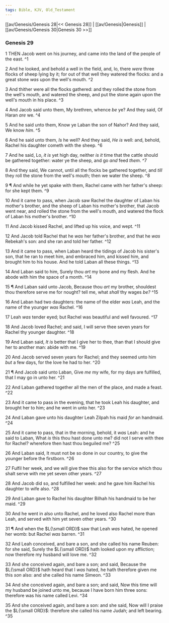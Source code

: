 ```yaml
---
tags: Bible, KJV, Old_Testament
---
```


[[av/Genesis/Genesis 28|<< Genesis 28]] | [[av/Genesis|Genesis]] | [[av/Genesis/Genesis 30|Genesis 30 >>]]

### Genesis 29

1 THEN Jacob went on his journey, and came into the land of the people of the east. ^1

2 And he looked, and behold a well in the field, and, lo, there _were_ three flocks of sheep lying by it; for out of that well they watered the flocks: and a great stone _was_ upon the well's mouth. ^2

3 And thither were all the flocks gathered: and they rolled the stone from the well's mouth, and watered the sheep, and put the stone again upon the well's mouth in his place. ^3

4 And Jacob said unto them, My brethren, whence _be_ ye? And they said, Of Haran _are_ we. ^4

5 And he said unto them, Know ye Laban the son of Nahor? And they said, We know _him_. ^5

6 And he said unto them, _Is_ he well? And they said, _He_ _is_ well: and, behold, Rachel his daughter cometh with the sheep. ^6

7 And he said, Lo, _it_ _is_ yet high day, neither _is_ _it_ time that the cattle should be gathered together: water ye the sheep, and go _and_ feed _them_. ^7

8 And they said, We cannot, until all the flocks be gathered together, and _till_ they roll the stone from the well's mouth; then we water the sheep. ^8

9 ¶ And while he yet spake with them, Rachel came with her father's sheep: for she kept them. ^9

10 And it came to pass, when Jacob saw Rachel the daughter of Laban his mother's brother, and the sheep of Laban his mother's brother, that Jacob went near, and rolled the stone from the well's mouth, and watered the flock of Laban his mother's brother. ^10

11 And Jacob kissed Rachel, and lifted up his voice, and wept. ^11

12 And Jacob told Rachel that he _was_ her father's brother, and that he _was_ Rebekah's son: and she ran and told her father. ^12

13 And it came to pass, when Laban heard the tidings of Jacob his sister's son, that he ran to meet him, and embraced him, and kissed him, and brought him to his house. And he told Laban all these things. ^13

14 And Laban said to him, Surely thou _art_ my bone and my flesh. And he abode with him the space of a month. ^14

15 ¶ And Laban said unto Jacob, Because thou _art_ my brother, shouldest thou therefore serve me for nought? tell me, what _shall_ thy wages _be?_ ^15

16 And Laban had two daughters: the name of the elder _was_ Leah, and the name of the younger _was_ Rachel. ^16

17 Leah _was_ tender eyed; but Rachel was beautiful and well favoured. ^17

18 And Jacob loved Rachel; and said, I will serve thee seven years for Rachel thy younger daughter. ^18

19 And Laban said, _It_ _is_ better that I give her to thee, than that I should give her to another man: abide with me. ^19

20 And Jacob served seven years for Rachel; and they seemed unto him _but_ a few days, for the love he had to her. ^20

21 ¶ And Jacob said unto Laban, Give _me_ my wife, for my days are fulfilled, that I may go in unto her. ^21

22 And Laban gathered together all the men of the place, and made a feast. ^22

23 And it came to pass in the evening, that he took Leah his daughter, and brought her to him; and he went in unto her. ^23

24 And Laban gave unto his daughter Leah Zilpah his maid _for_ an handmaid. ^24

25 And it came to pass, that in the morning, behold, it _was_ Leah: and he said to Laban, What _is_ this thou hast done unto me? did not I serve with thee for Rachel? wherefore then hast thou beguiled me? ^25

26 And Laban said, It must not be so done in our country, to give the younger before the firstborn. ^26

27 Fulfil her week, and we will give thee this also for the service which thou shalt serve with me yet seven other years. ^27

28 And Jacob did so, and fulfilled her week: and he gave him Rachel his daughter to wife also. ^28

29 And Laban gave to Rachel his daughter Bilhah his handmaid to be her maid. ^29

30 And he went in also unto Rachel, and he loved also Rachel more than Leah, and served with him yet seven other years. ^30

31 ¶ And when the $L{\small ORD}$ saw that Leah _was_ hated, he opened her womb: but Rachel _was_ barren. ^31

32 And Leah conceived, and bare a son, and she called his name Reuben: for she said, Surely the $L{\small ORD}$ hath looked upon my affliction; now therefore my husband will love me. ^32

33 And she conceived again, and bare a son; and said, Because the $L{\small ORD}$ hath heard that I _was_ hated, he hath therefore given me this _son_ also: and she called his name Simeon. ^33

34 And she conceived again, and bare a son; and said, Now this time will my husband be joined unto me, because I have born him three sons: therefore was his name called Levi. ^34

35 And she conceived again, and bare a son: and she said, Now will I praise the $L{\small ORD}$: therefore she called his name Judah; and left bearing. ^35

